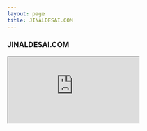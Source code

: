 ```yaml
---
layout: page
title: JINALDESAI.COM
---
```


<h3>JINALDESAI.COM</h3>
<div class="responsive-wrap">
  <!-- this is the embed code provided by Google -->
  <iframe src="https://jinaldesai.com/" allowfullscreen="true" mozallowfullscreen="true" webkitallowfullscreen="true"></iframe>
  <!-- Google embed ends -->
</div>